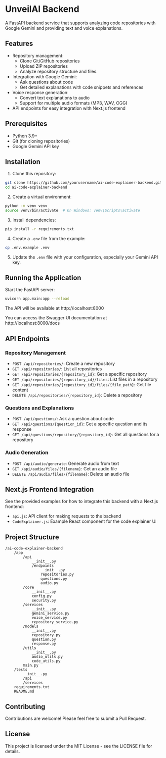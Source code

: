 # UnveilAI Backend

A FastAPI backend service that supports analyzing code repositories with Google Gemini and providing text and voice explanations.

## Features

- Repository management:
  - Clone Git/GitHub repositories
  - Upload ZIP repositories
  - Analyze repository structure and files
- Integration with Google Gemini:
  - Ask questions about code
  - Get detailed explanations with code snippets and references
- Voice response generation:
  - Convert text explanations to audio
  - Support for multiple audio formats (MP3, WAV, OGG)
- API endpoints for easy integration with Next.js frontend

## Prerequisites

- Python 3.9+
- Git (for cloning repositories)
- Google Gemini API key

## Installation

1. Clone this repository:
```bash
git clone https://github.com/yourusername/ai-code-explainer-backend.git
cd ai-code-explainer-backend
```

2. Create a virtual environment:
```bash
python -m venv venv
source venv/bin/activate  # On Windows: venv\Scripts\activate
```

3. Install dependencies:
```bash
pip install -r requirements.txt
```

4. Create a `.env` file from the example:
```bash
cp .env.example .env
```

5. Update the `.env` file with your configuration, especially your Gemini API key.

## Running the Application

Start the FastAPI server:

```bash
uvicorn app.main:app --reload
```

The API will be available at http://localhost:8000

You can access the Swagger UI documentation at http://localhost:8000/docs

## API Endpoints

### Repository Management

- `POST /api/repositories/`: Create a new repository
- `GET /api/repositories/`: List all repositories
- `GET /api/repositories/{repository_id}`: Get a specific repository
- `GET /api/repositories/{repository_id}/files`: List files in a repository
- `GET /api/repositories/{repository_id}/files/{file_path}`: Get file content
- `DELETE /api/repositories/{repository_id}`: Delete a repository

### Questions and Explanations

- `POST /api/questions/`: Ask a question about code
- `GET /api/questions/{question_id}`: Get a specific question and its response
- `GET /api/questions/repository/{repository_id}`: Get all questions for a repository

### Audio Generation

- `POST /api/audio/generate`: Generate audio from text
- `GET /api/audio/files/{filename}`: Get an audio file
- `DELETE /api/audio/files/{filename}`: Delete an audio file

[//]: # (## Docker Deployment)

[//]: # ()
[//]: # (Build and run using Docker:)

[//]: # ()
[//]: # (```bash)

[//]: # (docker build -t ai-code-explainer .)

[//]: # (docker run -p 8000:8000 --env-file .env ai-code-explainer)

[//]: # (```)

## Next.js Frontend Integration

See the provided examples for how to integrate this backend with a Next.js frontend:

- `api.js`: API client for making requests to the backend
- `CodeExplainer.js`: Example React component for the code explainer UI

## Project Structure

```
/ai-code-explainer-backend
    /app
        /api
            __init__.py
            /endpoints
                __init__.py
                repositories.py
                questions.py
                audio.py
        /core
            __init__.py
            config.py
            security.py
        /services
            __init__.py
            gemini_service.py
            voice_service.py
            repository_service.py
        /models
            __init__.py
            repository.py
            question.py
            response.py
        /utils
            __init__.py
            audio_utils.py
            code_utils.py
        main.py
    /tests
        __init__.py
        /api
        /services
    requirements.txt
    README.md
```

## Contributing

Contributions are welcome! Please feel free to submit a Pull Request.

## License

This project is licensed under the MIT License - see the LICENSE file for details.